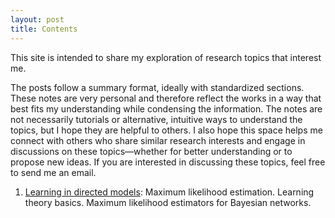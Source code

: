 ```yaml
---
layout: post
title: Contents
---
```

This site is intended to share my exploration of research topics that interest me.

The posts follow a summary format, ideally with standardized sections. These notes are very personal and therefore reflect the works in a way that best fits my understanding while condensing the information. The notes are not necessarily tutorials or alternative, intuitive ways to understand the topics, but I hope they are helpful to others. I also hope this space helps me connect with others who share similar research interests and engage in discussions on these topics—whether for better understanding or to propose new ideas. If you are interested in discussing these topics, feel free to send me an email.

1. [Learning in directed models](learning/directed/): Maximum likelihood estimation. Learning theory basics. Maximum likelihood estimators for Bayesian networks.
